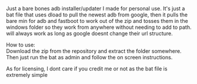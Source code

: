 Just a bare bones adb installer/updater I made for personal use. It's just a bat file that uses dload to pull the newest adb from google, then it pulls the bare min for adb and fastboot to work out of the zip and tosses them in the windows folder so they work from anywhere without needing to add to path.
will always work as long as google doesnt change their url structure.



How to use:  
Download the zip from the repository and extract the folder somewhere.  
Then just run the bat as admin and follow the on screen instructions.




As for licensing, I dont care if you credit me or not as the bat file is extremely simple
